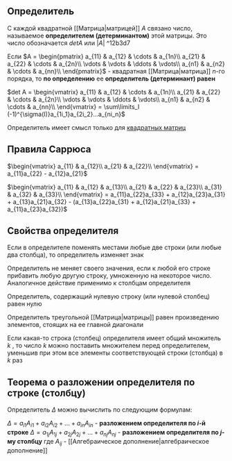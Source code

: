 ##  Определитель
С каждой квадратной [[Матрица|матрицей]] $A$ связано число, называемое **определителем
(детерминантом)** этой матрицы. Это число обозначается $det A$ или $|A|$ ^12b3d7

Если $A = 
\begin{pmatrix} 
	a_{11} & a_{12} & \cdots & a_{1n}\\
	a_{21} & a_{22} & \cdots & a_{2n}\\
	\vdots & \vdots & \ddots & \vdots\\
	a_{n1} & a_{n2} & \cdots & a_{nn}\\ 
\end{pmatrix}$ - квадратная [[Матрица|матрица]] $n$-го порядка, то **по определению** ее **определитель (детерминант) равен**

$det A = 
\begin{vmatrix} 
	a_{11} & a_{12} & \cdots & a_{1n}\\
	a_{21} & a_{22} & \cdots & a_{2n}\\
	\vdots & \vdots & \ddots & \vdots\\
	a_{n1} & a_{n2} & \cdots & a_{nn}\\ 
\end{vmatrix} = \sum\limits_I (-1)^{\sigma(I)}a_{1i_1}a_{2i_2}...a_{ni_n}$

Определитель имеет смысл только для [квадратных матриц](https://ru.wikipedia.org/wiki/%D0%9A%D0%B2%D0%B0%D0%B4%D1%80%D0%B0%D1%82%D0%BD%D0%B0%D1%8F_%D0%BC%D0%B0%D1%82%D1%80%D0%B8%D1%86%D0%B0 "Квадратная матрица")

## Правила Саррюса
$\begin{vmatrix} 
	a_{11} & a_{12}\\
	a_{21} & a_{22}\\
\end{vmatrix}  = a_{11}a_{22} - a_{12}a_{21}$

$\begin{vmatrix} 
	a_{11} & a_{12} & a_{13}\\
	a_{21} & a_{22} & a_{23}\\
	a_{31} & a_{32} & a_{33}\\
\end{vmatrix}  = a_{11}a_{22}a_{33} + a_{12}a_{23}a_{31} + a_{13}a_{21}a_{32} - (a_{13}a_{22}a_{31} + a_{12}a_{21}a_{33} + a_{11}a_{23}a_{32})$

## Свойства определителя
Если в определителе поменять местами любые две строки (или любые два
столбца), то определитель изменяет знак

Определитель не меняет своего значения, если к любой его строке прибавить
любую другую строку, умноженную на некоторое число. Аналогичное действие
применимо к столбцам определителя

Определитель, содержащий нулевую строку (или нулевой столбец) равен нулю

Определитель треугольной [[Матрица|матрицы]] равен произведению элементов, стоящих на
ее главной диагонали

Если какая-то строка (столбец) определителя имеет общий множитель $k$ , то
число $k$ можно поставить множителем перед определителем, уменьшив при этом
все элементы соответствующей строки (столбца) в $k$ раз

## Теорема о разложении определителя по строке (столбцу)
Определитель $\Delta$ можно вычислить по следующим формулам:

$\Delta = a_{i1}A_{i1} + a_{i2}A_{i2} + ... + a_{in}A_{in}$ - **разложением определителя по $i$-й строке**
$\Delta = a_{1j}A_{1j} + a_{2j}A_{2j} + ... + a_{nj}A_{nj}$ - **разложением определителя по $j$-му столбцу**
где $A_{ij}$ - [[Алгебраическое дополнение|алгебраическое дополнение]]